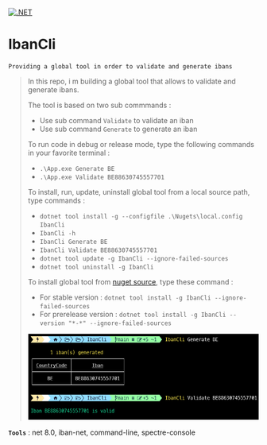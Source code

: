 [![.NET](https://github.com/aimenux/IbanCli/actions/workflows/ci.yml/badge.svg)](https://github.com/aimenux/IbanCli/actions/workflows/ci.yml)

# IbanCli
```
Providing a global tool in order to validate and generate ibans
```

> In this repo, i m building a global tool that allows to validate and generate ibans.
>
> The tool is based on two sub commmands :
> - Use sub command `Validate` to validate an iban
> - Use sub command `Generate` to generate an iban
>
>
> To run code in debug or release mode, type the following commands in your favorite terminal : 
> - `.\App.exe Generate BE`
> - `.\App.exe Validate BE88630745557701`
>
>
> To install, run, update, uninstall global tool from a local source path, type commands :
> - `dotnet tool install -g --configfile .\Nugets\local.config IbanCli`
> - `IbanCli -h`
> - `IbanCli Generate BE`
> - `IbanCli Validate BE88630745557701`
> - `dotnet tool update -g IbanCli --ignore-failed-sources`
> - `dotnet tool uninstall -g IbanCli`
>
> To install global tool from [nuget source](https://www.nuget.org/packages/IbanCli), type these command :
> - For stable version : `dotnet tool install -g IbanCli --ignore-failed-sources`
> - For prerelease version : `dotnet tool install -g IbanCli --version "*-*" --ignore-failed-sources`
>
>
> ![IbanCli](Screenshots/IbanCli.png)
>

**`Tools`** : net 8.0, iban-net, command-line, spectre-console